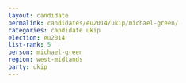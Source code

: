 ```yaml
---
layout: candidate
permalink: candidates/eu2014/ukip/michael-green/
categories: candidate ukip
election: eu2014
list-rank: 5
person: michael-green
region: west-midlands
party: ukip
---
```

